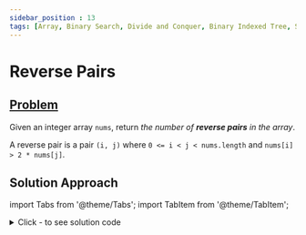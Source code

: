 ```yaml
---
sidebar_position : 13
tags: [Array, Binary Search, Divide and Conquer, Binary Indexed Tree, Segment Tree, Merge Sort, Ordered Set]
---
```


# Reverse Pairs

## [Problem](https://leetcode.com/problems/reverse-pairs/)

<p>Given an integer array <code>nums</code>, return <em>the number of <strong>reverse pairs</strong> in the array</em>.</p>

<p>A reverse pair is a pair <code>(i, j)</code> where <code>0 &lt;= i &lt; j &lt; nums.length</code> and <code>nums[i] &gt; 2 * nums[j]</code>.</p>

## Solution Approach


import Tabs from '@theme/Tabs';
import TabItem from '@theme/TabItem';

<details><summary>Click - to see solution code</summary>

<Tabs>
<TabItem value="cpp" label="C++">

```cpp
class Solution {
   public:
    int sort_and_count(vector<int>::iterator begin, vector<int>::iterator end) {
        if (end - begin <= 1) return 0;
        auto mid = begin + (end - begin) / 2;
        int count = sort_and_count(begin, mid) + sort_and_count(mid, end);
        for (auto i = begin, j = mid; i != mid; ++i) {
            while (j != end and *i > 2L * *j) ++j;
            count += j - mid;
        }
        inplace_merge(begin, mid, end);
        return count;
    }

    int reversePairs(vector<int>& nums) {
        return sort_and_count(nums.begin(), nums.end());
    }
};

```
</TabItem>
</Tabs>

</details>
